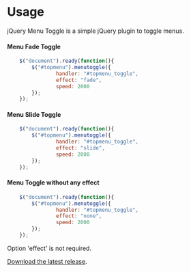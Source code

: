 # Usage

jQuery Menu Toggle is a simple jQuery plugin to toggle menus.

#### Menu Fade Toggle

```javascript
	$("document").ready(function(){
		$("#topmenu").menutoggle({
				handler: "#topmenu_toggle",
				effect: "fade",
				speed: 2000
		});
	});
```

#### Menu Slide Toggle

```javascript
	$("document").ready(function(){
		$("#topmenu").menutoggle({
				handler: "#topmenu_toggle",
				effect: "slide",
				speed: 2000
		});
	});
```

#### Menu Toggle without any effect

```javascript
	$("document").ready(function(){
		$("#topmenu").menutoggle({
				handler: "#topmenu_toggle",
				effect: "none",
				speed: 2000
		});
	});
```

Option 'effect' is not required.

[Download the latest release](https://github.com/Companjo/jquery-menutoggle/archive/master.zip).
